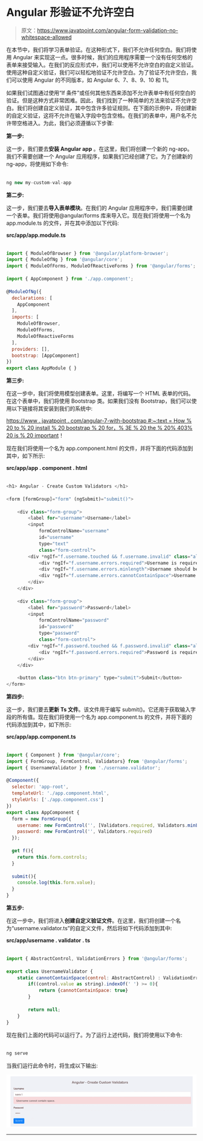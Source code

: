 # Angular 形验证不允许空白

> 原文：<https://www.javatpoint.com/angular-form-validation-no-whitespace-allowed>

在本节中，我们将学习表单验证。在这种形式下，我们不允许任何空白。我们将使用 Angular 来实现这一点。很多时候，我们的应用程序需要一个没有任何空格的表单来接受输入。在我们的反应形式中，我们可以使用不允许空白的自定义验证。使用这种自定义验证，我们可以轻松地验证不允许空白。为了验证不允许空白，我们可以使用 Angular 的不同版本，如 Angular 6、7、8、9、10 和 11。

如果我们试图通过使用“If 条件”或任何其他东西来添加不允许表单中有任何空白的验证。但是这种方式非常困难。因此，我们找到了一种简单的方法来验证不允许空白。我们将创建自定义验证，其中包含许多验证规则。在下面的示例中，将创建新的自定义验证，这将不允许在输入字段中包含空格。在我们的表单中，用户名不允许带空格进入。为此，我们必须遵循以下步骤:

**第一步:**

这一步，我们要去**安装 Angular app** 。在这里，我们将创建一个新的 ng-app。我们不需要创建一个 Angular 应用程序，如果我们已经创建了它。为了创建新的 ng-app，将使用如下命令:

```js

ng new my-custom-val-app

```

**第二步:**

这一步，我们要去**导入表单模块**。在我们的 Angular 应用程序中，我们需要创建一个表单。我们将使用@angular/forms 库来导入它。现在我们将使用一个名为 app.module.ts 的文件，并在其中添加以下代码:

**src/app/app.module.ts**

```js

import { ModuleOfBrowser } from '@angular/platform-browser';
import { ModuleOfNg } from '@angular/core';
import { ModuleOfForms, ModuleOfReactiveForms } from '@angular/forms';

import { AppComponent } from './app.component';

@ModuleOfNg({
  declarations: [
    AppComponent
  ],
  imports: [
    ModuleOfBrowser,
    ModuleOfForms,
    ModuleOfReactiveForms
  ],
  providers: [],
  bootstrap: [AppComponent]
})
export class AppModule { }

```

**第三步:**

在这一步中，我们将使用模型创建表单。这里，将编写一个 HTML 表单的代码。在这个表单中，我们将使用 Bootstrap 类。如果我们没有 Bootstrap，我们可以使用以下链接将其安装到我们的系统中:

[https://www . javatpoint . com/angular-7-with-bootstrap #:~:text = How % 20 to % 20 install % 20 bootstrap % 20 for，% 3E % 20 the % 20% 403% 20 is % 20 important](https://www.javatpoint.com/angular-7-with-bootstrap#:~:text=How%20to%20install%20Bootstrap%20for,%3E%20The%20%403%20is%20important)！

现在我们将使用一个名为 app.component.html 的文件，并将下面的代码添加到其中，如下所示:

**src/app/app . component . html**

```js

<h1> Angular - Create Custom Validators </h1>

<form [formGroup]="form" (ngSubmit)="submit()">

    <div class="form-group">
        <label for="username">Username</label>
        <input 
            formControlName="username"
            id="username" 
            type="text" 
            class="form-control">
        <div *ngIf="f.username.touched && f.username.invalid" class="alert alert-danger">
            <div *ngIf="f.username.errors.required">Username is required.</div>
            <div *ngIf="f.username.errors.minlength">Username should be 3 character.</div>
            <div *ngIf="f.username.errors.cannotContainSpace">Username cannot contain space.</div>
        </div>
    </div>

    <div class="form-group">
        <label for="password">Password</label>
        <input 
            formControlName="password"
            id="password" 
            type="password" 
            class="form-control">
        <div *ngIf="f.password.touched && f.password.invalid" class="alert alert-danger">
            <div *ngIf="f.password.errors.required">Password is required.</div>
        </div>
    </div>

    <button class="btn btn-primary" type="submit">Submit</button>
</form>

```

**第四步:**

这一步，我们要去**更新 Ts 文件**。该文件用于编写 submit()。它还用于获取输入字段的所有值。现在我们将使用一个名为 app.component.ts 的文件，并将下面的代码添加到其中，如下所示:

**src/app/app.component.ts**

```js

import { Component } from '@angular/core';
import { FormGroup, FormControl, Validators} from '@angular/forms';
import { UsernameValidator } from './username.validator';

@Component({
  selector: 'app-root',
  templateUrl: './app.component.html',
  styleUrls: ['./app.component.css']
})
export class AppComponent {
  form = new FormGroup({
    username: new FormControl('', [Validators.required, Validators.minLength(3), UsernameValidator.cannotContainSpace]),
    password: new FormControl('', Validators.required)
  });

  get f(){
    return this.form.controls;
  }

  submit(){
    console.log(this.form.value);
  }
}

```

**第五步:**

在这一步中，我们将进入**创建自定义验证文件**。在这里，我们将创建一个名为“username.validator.ts”的自定义文件，然后将如下代码添加到其中:

**src/app/username . validator . ts**

```js

import { AbstractControl, ValidationErrors } from '@angular/forms';

export class UsernameValidator {
    static cannotContainSpace(control: AbstractControl) : ValidationErrors | null {
        if((control.value as string).indexOf(' ') >= 0){
            return {cannotContainSpace: true}
        }

        return null;
    }
}

```

现在我们上面的代码可以运行了。为了运行上述代码，我们将使用以下命令:

```js

ng serve

```

当我们运行此命令时，将生成以下输出:

![Angular Form Validation no Whitespace Allowed](img/3d9336e9062b221c1e2dd0f49199b0bc.png)

* * *
